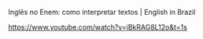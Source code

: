 



Inglês no Enem: como interpretar textos | English in Brazil

https://www.youtube.com/watch?v=jBkRAG8L12o&t=1s